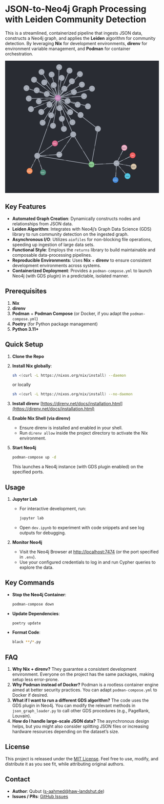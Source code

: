 # JSON-to-Neo4j Graph Processing with Leiden Community Detection

This is a streamlined, containerized pipeline that ingests JSON data, constructs a Neo4j graph, and applies the **Leiden** algorithm for community detection. By leveraging **Nix** for development environments, **direnv** for environment variable management, and **Podman** for container orchestration.

![1737878602359](image/README/1737878602359.png)

## Key Features

- **Automated Graph Creation**: Dynamically constructs nodes and relationships from JSON data.
- **Leiden Algorithm**: Integrates with Neo4j’s Graph Data Science (GDS) library to run community detection on the ingested graph.
- **Asynchronous I/O**: Utilizes `aiofiles` for non-blocking file operations, speeding up ingestion of large data sets.
- **Functional Style**: Employs the `returns` library to build maintainable and composable data-processing pipelines.
- **Reproducible Environments**: Uses **Nix** + **direnv** to ensure consistent development environments across systems.
- **Containerized Deployment**: Provides a `podman-compose.yml` to launch Neo4j (with GDS plugin) in a predictable, isolated manner.

## Prerequisites

1. **Nix**
2. **direnv**
3. **Podman** + **Podman Compose** (or Docker, if you adapt the `podman-compose.yml`)
4. **Poetry** (for Python package management)
5. **Python 3.11+**

## Quick Setup

1. **Clone the Repo**
2. **Install Nix globally**:

   ```sh
   sh <(curl -L https://nixos.org/nix/install) --daemon
   ```

   or locally

   ```sh
   sh <(curl -L https://nixos.org/nix/install) --no-daemon
   ```
3. **Install direnv** [https://direnv.net/docs/installation.html](https://direnv.net/docs/installation.html)
4. **Enable Nix Shell (via direnv)**

   - Ensure direnv is installed and enabled in your shell.
   - Run `direnv allow` inside the project directory to activate the Nix environment.
5. **Start Neo4j**

   ```bash
   podman-compose up -d
   ```

   This launches a Neo4j instance (with GDS plugin enabled) on the specified ports.

## Usage

1. **Jupyter Lab**

   - For interactive development, run:
     ```bash
     jupyter lab
     ```
   - Open `dev.ipynb` to experiment with code snippets and see log outputs for debugging.
2. **Monitor Neo4j**

   - Visit the Neo4j Browser at [http://localhost:7474](http://localhost:7474) (or the port specified in `.env`).
   - Use your configured credentials to log in and run Cypher queries to explore the data.

## Key Commands

- **Stop the Neo4j Container**:
  ```bash
  podman-compose down
  ```
- **Update Dependencies**:
  ```bash
  poetry update
  ```
- **Format Code**:
  ```bash
  black **/*.py
  ```

## FAQ

1. **Why Nix + direnv?**
   They guarantee a consistent development environment. Everyone on the project has the same packages, making setup less error-prone.
2. **Why Podman instead of Docker?**
   Podman is a rootless container engine aimed at better security practices. You can adapt `podman-compose.yml` to Docker if desired.
3. **What if I want to run a different GDS algorithm?**
   The code uses the GDS plugin in Neo4j. You can modify the relevant methods in `json_graph_loader.py` to call other GDS procedures (e.g., PageRank, Louvain).
4. **How do I handle large-scale JSON data?**
   The asynchronous design helps, but you might also consider splitting JSON files or increasing hardware resources depending on the dataset’s size.

## License

This project is released under the [MIT License](LICENSE). Feel free to use, modify, and distribute it as you see fit, while attributing original authors.

## Contact

- **Author**: Qubut (s-aahmed@haw-landshut.de)
- **Issues / PRs**: [GitHub Issues](https://github.com/your-org/gnn/issues)
